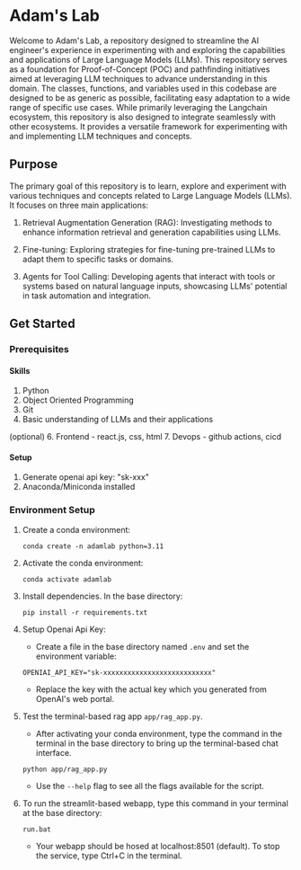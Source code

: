 # Adam's Lab
Welcome to Adam's Lab, a repository designed to streamline the AI engineer's experience in experimenting with and exploring the capabilities and applications of Large Language Models (LLMs). This repository serves as a foundation for Proof-of-Concept (POC) and pathfinding initiatives aimed at leveraging LLM techniques to advance understanding in this domain. The classes, functions, and variables used in this codebase are designed to be as generic as possible, facilitating easy adaptation to a wide range of specific use cases. While primarily leveraging the Langchain ecosystem, this repository is also designed to integrate seamlessly with other ecosystems. It provides a versatile framework for experimenting with and implementing LLM techniques and concepts.



## Purpose
The primary goal of this repository is to learn, explore and experiment with various techniques and concepts related to Large Language Models (LLMs). It focuses on three main applications:

1. Retrieval Augmentation Generation (RAG): Investigating methods to enhance information retrieval and generation capabilities using LLMs.

2. Fine-tuning: Exploring strategies for fine-tuning pre-trained LLMs to adapt them to specific tasks or domains.

3. Agents for Tool Calling: Developing agents that interact with tools or systems based on natural language inputs, showcasing LLMs' potential in task automation and integration.

## Get Started
### Prerequisites
#### Skills
1. Python
2. Object Oriented Programming
3. Git
4. Basic understanding of LLMs and their applications
   
(optional)
6. Frontend - react.js, css, html
7. Devops - github actions, cicd

#### Setup 
1. Generate openai api key: "sk-xxx"
2. Anaconda/Miniconda installed

### Environment Setup
1. Create a conda environment:

    `conda create -n adamlab python=3.11`

2. Activate the conda environment:

    `conda activate adamlab`

3. Install dependencies. In the base directory:

    `pip install -r requirements.txt`

4. Setup Openai Api Key:

    - Create a file in the base directory named `.env` and set the environment variable:

    `OPENIAI_API_KEY="sk-xxxxxxxxxxxxxxxxxxxxxxxxxxx"`
    
    - Replace the key with the actual key which you generated from OpenAI's web portal.

5. Test the terminal-based rag app `app/rag_app.py`.

    - After activating your conda environment, type the command in the terminal in the base directory to bring up the terminal-based chat interface.

    `python app/rag_app.py`

    - Use the `--help` flag to see all the flags available for the script.

6. To run the streamlit-based webapp, type this command in your terminal at the base directory:

    `run.bat`

    - Your webapp should be hosed at localhost:8501 (default). To stop the service, type Ctrl+C in the terminal.
